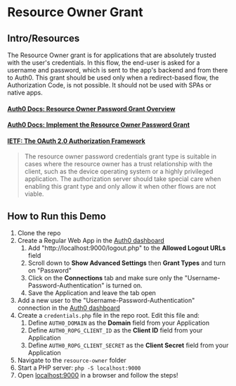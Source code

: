# Resource Owner Grant

## Intro/Resources

The Resource Owner grant is for applications that are absolutely trusted with the user's credentials. In this flow, the end-user is asked for a username and password, which is sent to the app's backend and from there to Auth0. This grant should be used only when a redirect-based flow, the Authorization Code, is not possible. It should not be used with SPAs or native apps.

#### [Auth0 Docs: Resource Owner Password Grant Overview](https://auth0.com/docs/api-auth/grant/password)

#### [Auth0 Docs: Implement the Resource Owner Password Grant](https://auth0.com/docs/api-auth/tutorials/password-grant)

#### [IETF: The OAuth 2.0 Authorization Framework](https://tools.ietf.org/html/rfc6749#section-4.3)

>  The resource owner password credentials grant type is suitable in cases where the resource owner has a trust relationship with the client, such as the device operating system or a highly privileged application.  The authorization server should take special care when enabling this grant type and only allow it when other flows are not viable.

## How to Run this Demo

1. Clone the repo
2. Create a Regular Web App in the [Auth0 dashboard](https://manage.auth0.com/#/applications)
	1. Add "http://localhost:9000/logout.php" to the **Allowed Logout URLs** field
	2. Scroll down to **Show Advanced Settings** then **Grant Types** and turn on "Password"
	3. Click on the **Connections** tab and make sure only the "Username-Password-Authentication" is turned on.
	4. Save the Application and leave the tab open
3. Add a new user to the "Username-Password-Authentication" connection in the [Auth0 dashboard](https://manage.auth0.com/#/applications)
4. Create a `credentials.php` file in the repo root. Edit this file and:
	1. Define `AUTH0_DOMAIN` as the **Domain** field from your Application
	2. Define `AUTH0_ROPG_CLIENT_ID` as the **Client ID** field from your Application
	3. Define `AUTH0_ROPG_CLIENT_SECRET` as the **Client Secret** field from your Application
5. Navigate to the `resource-owner` folder
6. Start a PHP server: `php -S localhost:9000`
7. Open [localhost:9000](http://localhost:9000) in a browser and follow the steps!
